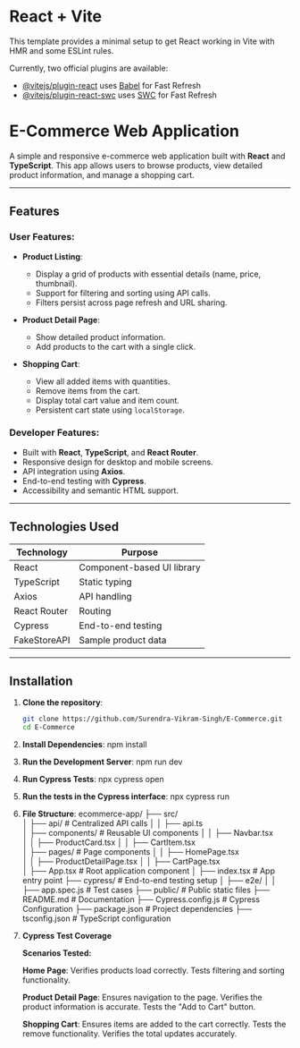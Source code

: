 # React + Vite

This template provides a minimal setup to get React working in Vite with HMR and some ESLint rules.

Currently, two official plugins are available:

- [@vitejs/plugin-react](https://github.com/vitejs/vite-plugin-react/blob/main/packages/plugin-react/README.md) uses [Babel](https://babeljs.io/) for Fast Refresh
- [@vitejs/plugin-react-swc](https://github.com/vitejs/vite-plugin-react-swc) uses [SWC](https://swc.rs/) for Fast Refresh

# E-Commerce Web Application

A simple and responsive e-commerce web application built with **React** and **TypeScript**. This app allows users to browse products, view detailed product information, and manage a shopping cart.

---

## Features

### User Features:

- **Product Listing**:

  - Display a grid of products with essential details (name, price, thumbnail).
  - Support for filtering and sorting using API calls.
  - Filters persist across page refresh and URL sharing.

- **Product Detail Page**:

  - Show detailed product information.
  - Add products to the cart with a single click.

- **Shopping Cart**:
  - View all added items with quantities.
  - Remove items from the cart.
  - Display total cart value and item count.
  - Persistent cart state using `localStorage`.

### Developer Features:

- Built with **React**, **TypeScript**, and **React Router**.
- Responsive design for desktop and mobile screens.
- API integration using **Axios**.
- End-to-end testing with **Cypress**.
- Accessibility and semantic HTML support.

---

## Technologies Used

| Technology   | Purpose                    |
| ------------ | -------------------------- |
| React        | Component-based UI library |
| TypeScript   | Static typing              |
| Axios        | API handling               |
| React Router | Routing                    |
| Cypress      | End-to-end testing         |
| FakeStoreAPI | Sample product data        |

---

## Installation

1. **Clone the repository**:

   ```bash
   git clone https://github.com/Surendra-Vikram-Singh/E-Commerce.git
   cd E-Commerce

   ```

2. **Install Dependencies**:
   npm install

3. **Run the Development Server**:
   npm run dev

4. **Run Cypress Tests**:
   npx cypress open
5. **Run the tests in the Cypress interface**:
   npx cypress run

6. **File Structure**:
   ecommerce-app/
   ├── src/  
   │ ├── api/ # Centralized API calls
   │ │ ├── api.ts  
   │ ├── components/ # Reusable UI components
   │ │ ├── Navbar.tsx  
   │ │ ├── ProductCard.tsx
   │ │ ├── CartItem.tsx  
   │ ├── pages/ # Page components
   │ │ ├── HomePage.tsx  
   │ │ ├── ProductDetailPage.tsx
   │ │ ├── CartPage.tsx  
   │ ├── App.tsx # Root application component
   │ ├── index.tsx # App entry point
   ├── cypress/ # End-to-end testing setup
   │ ├── e2e/
   │ │ ├── app.spec.js # Test cases
   ├── public/ # Public static files
   ├── README.md # Documentation
   ├── Cypress.config.js # Cypress Configuration
   ├── package.json # Project dependencies
   ├── tsconfig.json # TypeScript configuration

7. **Cypress Test Coverage**

   **Scenarios Tested:**

   **Home Page**:
   Verifies products load correctly.
   Tests filtering and sorting functionality.

   **Product Detail Page**:
   Ensures navigation to the page.
   Verifies the product information is accurate.
   Tests the "Add to Cart" button.

   **Shopping Cart**:
   Ensures items are added to the cart correctly.
   Tests the remove functionality.
   Verifies the total updates accurately.
